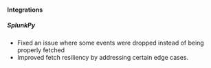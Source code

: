 
#### Integrations
##### SplunkPy
- Fixed an issue where some events were dropped instead of being properly fetched
- Improved fetch resiliency by addressing certain edge cases.
